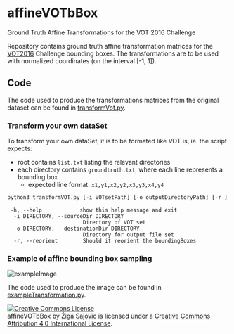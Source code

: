 # affineVOTbBox
Ground Truth Affine Transformations for the VOT 2016 Challenge

Repository contains ground truth affine transformation matrices for the [VOT2016](http://www.votchallenge.net/vot2016/dataset.html) Challenge bounding boxes. The transformations are to be used with normalized coordinates (on the interval [-1, 1]).

## Code
The code used to produce the transformations matrices from the original dataset can be found in [transformVot.py](https://github.com/ZigaSajovic/affineVOTbBox/blob/master/transformVOT.py).

### Transform your own dataSet
To transform your own dataSet, it is to be formated like VOT is, ie. the script expects:
* root contains ```list.txt``` listing the relevant directories
* each directory contains ```groundtruth.txt```, where each line represents a bounding box
	* expected line format: ```x1,y1,x2,y2,x3,y3,x4,y4```



```python
python3 transformVOT.py [-i VOTsetPath] [-o outputDirectoryPath] [-r ]
```
```
 -h, --help            show this help message and exit
  -i DIRECTORY, --sourceDir DIRECTORY
                        Directory of VOT set
  -o DIRECTORY, --destinationDir DIRECTORY
                        Directory for output file set
  -r, --reorient        Should it reorient the boundingBoxes
```
### Example of affine bounding box sampling

![exampleImage](https://github.com/ZigaSajovic/affineVOTbBox/blob/master/example.png)

The code used to produce the image can be found in [exampleTransformation.py](https://github.com/ZigaSajovic/affineVOTbBox/blob/master/exampleTransformation.py).

<a rel="license" href="http://creativecommons.org/licenses/by/4.0/"><img alt="Creative Commons License" style="border-width:0" src="https://i.creativecommons.org/l/by/4.0/88x31.png" /></a><br /><span xmlns:dct="http://purl.org/dc/terms/" property="dct:title">affineVOTbBox</span> by <a xmlns:cc="http://creativecommons.org/ns#" href="https://si.linkedin.com/in/zigasajovic" property="cc:attributionName" rel="cc:attributionURL">Žiga Sajovic</a> is licensed under a <a rel="license" href="http://creativecommons.org/licenses/by/4.0/">Creative Commons Attribution 4.0 International License</a>.